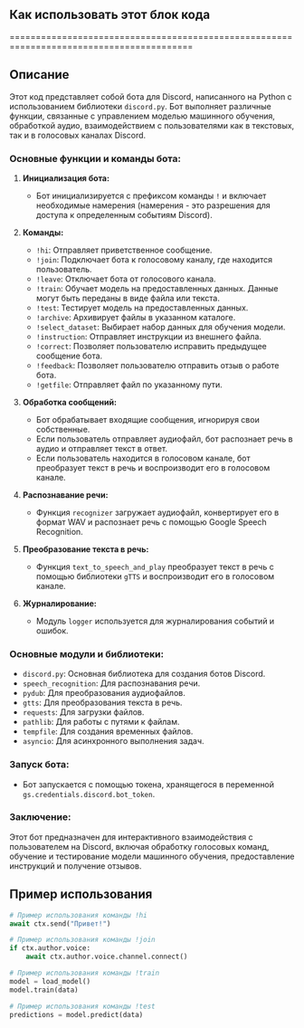## Как использовать этот блок кода
=========================================================================================

Описание
-------------------------
Этот код представляет собой бота для Discord, написанного на Python с использованием библиотеки `discord.py`. 
Бот выполняет различные функции, связанные с управлением моделью машинного обучения, обработкой аудио, взаимодействием с пользователями как в текстовых, так и в голосовых каналах Discord.

### Основные функции и команды бота:

1. **Инициализация бота:**
   - Бот инициализируется с префиксом команды `!` и включает необходимые намерения (намерения - это разрешения для доступа к определенным событиям Discord).

2. **Команды:**
   - `!hi`: Отправляет приветственное сообщение.
   - `!join`: Подключает бота к голосовому каналу, где находится пользователь.
   - `!leave`: Отключает бота от голосового канала.
   - `!train`: Обучает модель на предоставленных данных. 
      Данные могут быть переданы в виде файла или текста.
   - `!test`: Тестирует модель на предоставленных данных.
   - `!archive`: Архивирует файлы в указанном каталоге.
   - `!select_dataset`: Выбирает набор данных для обучения модели.
   - `!instruction`: Отправляет инструкции из внешнего файла.
   - `!correct`: Позволяет пользователю исправить предыдущее сообщение бота.
   - `!feedback`: Позволяет пользователю отправить отзыв о работе бота.
   - `!getfile`: Отправляет файл по указанному пути.

3. **Обработка сообщений:**
   - Бот обрабатывает входящие сообщения, игнорируя свои собственные.
   - Если пользователь отправляет аудиофайл, бот распознает речь в аудио и отправляет текст в ответ.
   - Если пользователь находится в голосовом канале, бот преобразует текст в речь и воспроизводит его в голосовом канале.

4. **Распознавание речи:**
   - Функция `recognizer` загружает аудиофайл, конвертирует его в формат WAV и распознает речь с помощью Google Speech Recognition.

5. **Преобразование текста в речь:**
   - Функция `text_to_speech_and_play` преобразует текст в речь с помощью библиотеки `gTTS` и воспроизводит его в голосовом канале.

6. **Журналирование:**
   - Модуль `logger` используется для журналирования событий и ошибок.

### Основные модули и библиотеки:

- `discord.py`: Основная библиотека для создания ботов Discord.
- `speech_recognition`: Для распознавания речи.
- `pydub`: Для преобразования аудиофайлов.
- `gtts`: Для преобразования текста в речь.
- `requests`: Для загрузки файлов.
- `pathlib`: Для работы с путями к файлам.
- `tempfile`: Для создания временных файлов.
- `asyncio`: Для асинхронного выполнения задач.

### Запуск бота:

- Бот запускается с помощью токена, хранящегося в переменной `gs.credentials.discord.bot_token`.

### Заключение:

Этот бот предназначен для интерактивного взаимодействия с пользователем на Discord, 
включая обработку голосовых команд, обучение и тестирование модели машинного обучения, 
предоставление инструкций и получение отзывов.

Пример использования
-------------------------

```python
# Пример использования команды !hi
await ctx.send("Привет!")

# Пример использования команды !join
if ctx.author.voice:
    await ctx.author.voice.channel.connect()

# Пример использования команды !train
model = load_model()
model.train(data)

# Пример использования команды !test
predictions = model.predict(data)
```
